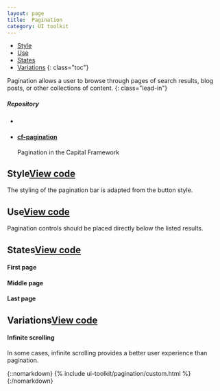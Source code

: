 ```yaml
---
layout: page
title:  Pagination
category: UI toolkit
---
```


- [Style](#style)
- [Use](#use)
- [States](#states)
- [Variations](#variations)
{: class="toc"}

<div class="content-50 content-first">

Pagination allows a user to browse through pages of search results, blog posts, or other collections of content. 
{: class="lead-in"}

</div>

<div class="content-50 content-last">
  <h5 class="repo-list-header">Repository</h5>
  <ul class="repo-list">
    <li>
      <i class="cf-icon cf-icon-github"></i>
    </li>
    <li>
      <a href="https://github.com/cfpb/cf-pagination"><h4>cf-pagination</h4></a>
      <p>Pagination in the Capital Framework</p>
    </li>
  </ul>
</div> 


<h2 id="style">Style<span class="cf-code-link"><a href="https://cfpb.github.io/cf-pagination/docs/">View code <i class="cf-icon cf-icon-external-link"></i></a></span></h2>

The styling of the pagination bar is adapted from the button style. 

<h2 id="use">Use<span class="cf-code-link"><a href="https://cfpb.github.io/cf-pagination/docs/">View code <i class="cf-icon cf-icon-external-link"></i></a></span></h2>

Pagination controls should be placed directly below the listed results. 

<h2 id="states">States<span class="cf-code-link"><a href="https://cfpb.github.io/cf-pagination/docs/">View code <i class="cf-icon cf-icon-external-link"></i></a></span></h2> 

#### First page

#### Middle page

#### Last page

<h2 id="variations">Variations<span class="cf-code-link"><a href="https://cfpb.github.io/cf-pagination/docs/">View code <i class="cf-icon cf-icon-external-link"></i></a></span></h2>

#### Infinite scrolling

In some cases, infinite scrolling provides a better user experience than pagination. 








{::nomarkdown}
{% include ui-toolkit/pagination/custom.html %}
{:/nomarkdown}
